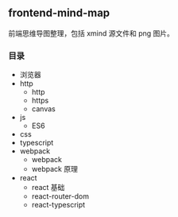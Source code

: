 ## frontend-mind-map

前端思维导图整理，包括 xmind 源文件和 png 图片。

### 目录
* 浏览器
* http
	* http
	* https
	* canvas
* js
	* ES6
* css
* typescript
* webpack
	* webpack 
	* webpack 原理
* react
	* react 基础
	* react-router-dom
	* react-typescript
